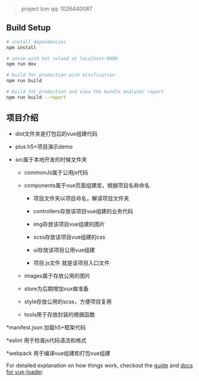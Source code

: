 
> project
> lcm
> qq: 1026440087

## Build Setup

``` bash
# install dependencies
npm install

# serve with hot reload at localhost:8080
npm run dev

# build for production with minification
npm run build

# build for production and view the bundle analyzer report
npm run build --report
```



## 项目介绍		

* dist文件夹是打包后的vue组建代码

* plus h5+项目演示demo

* src属于本地开发的时候文件夹

    * commonJs属于公用js代码

	* components属于vue页面组建库，根据项目名称命名

		* 项目文件夹以项目命名，解读项目文件夹	

		* controllers存放该项目vue组建的业务代码

		* img存放该项目vue组建的图片	

		* scss存放该项目vue组建的css	

		* ui存放该项目公用vue组建	

		* 项目.js文件 就是该项目入口文件

	* images属于存放公用的图片	

	* store为后期增加vux做准备	

	* style存放公用的scss，方便项目复用	

	* tools用于存放封装的根据函数

*manifest.json 加载h5+框架代码 

*eslint 用于检查js代码语法和格式 

*webpack 用于编译vue组建和打包vue组建	

For detailed explanation on how things work, checkout the [guide](http://vuejs-templates.github.io/webpack/) and [docs for vue-loader](http://vuejs.github.io/vue-loader).